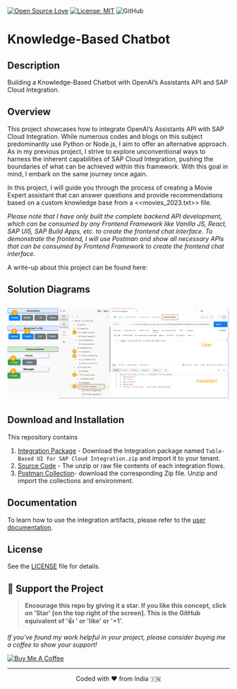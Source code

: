 <div>
  
[![Open Source Love](https://badges.frapsoft.com/os/v2/open-source.svg?v=103)](https://github.com/ellerbrock/open-source-badges/)
[![License: MIT](https://img.shields.io/badge/License-MIT-yellow.svg)](https://opensource.org/licenses/MIT)
![GitHub](https://img.shields.io/badge/sap_integration-Custom-blue)
</div>

<h1>Knowledge-Based Chatbot</h1>

## Description
<p>
Building a Knowledge-Based Chatbot with OpenAI’s Assistants API and SAP Cloud Integration.
</p>

## Overview
This project showcases how to integrate OpenAI’s Assistants API with SAP Cloud Integration. While numerous codes and blogs on this subject predominantly use Python or Node.js, I aim to offer an alternative approach. As in my previous project, I strive to explore unconventional ways to harness the inherent capabilities of SAP Cloud Integration, pushing the boundaries of what can be achieved within this framework. With this goal in mind, I embark on the same journey once again.

In this project, I will guide you through the process of creating a Movie Expert assistant that can answer questions and provide recommendations based on a custom knowledge base from a <<movies_2023.txt>> file.

*Please note that I have only built the complete backend API development, which can be consumed by any Frontend Framework like Vanilla JS, React, SAP UI5, SAP Build Apps, etc. to create the frontend chat interface. To demonstrate the frontend, I will use Postman and show all necessary APIs that can be consumed by Frontend Framework to create the frontend chat interface.*

A write-up about this project can be found here:

## Solution Diagrams
## ![Knowledge Retrieval Tool Flow Diagram](https://github.com/nesun3/openai-assistant-sap-integration/blob/2075927d40b2d33d14d735a37a4046b6f6124ab6/Build%20Knowledge%20Bot%20using%20SAP%20Cloud%20Integration-v1.png)

## Download and Installation
This repository contains
1. [Integration Package](https://github.com/nesun3/table-based-ui-sap-cloud-integration/tree/main/build) - Download the Integration package named `Table-Based UI for SAP Cloud Integration.zip` and import it to your tenant.
2. [Source Code](https://github.com/nesun3/table-based-ui-sap-cloud-integration/tree/main/src) - The unzip or raw file contents of each integration flows.
3. [Postman Collection](https://github.com/nesun3/table-based-ui-sap-cloud-integration/tree/main/build)- download the corresponding Zip file. Unzip and import the collections and environment.

## Documentation
To learn how to use the integration artifacts, please refer to the [user documentation]().

## License
See the [LICENSE](LICENSE) file for details.


## 🌱 Support the Project

>**Encourage this repo by giving it a star. If you like this concept, click on 'Star' [on the top right of the screen]. This is the GitHub equivalent of '👍 ' or 'like' or '+1'**.

*If you've found my work helpful in your project, please consider buying me a coffee to show your support!*

<a href="https://www.buymeacoffee.com/nesun3" target="_blank"><img src="https://cdn.buymeacoffee.com/buttons/v2/default-yellow.png" alt="Buy Me A Coffee" style="height: 60px !important;width: 217px !important;" ></a>


<hr>
<p align="center">
Coded with ❤️ from India 🇮🇳 
</p>
